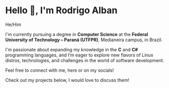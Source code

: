 <h1>Hello 👋, I'm Rodrigo Alban</h1>

<p>He/Him</p>

<p>I'm currently pursuing a degree in <strong>Computer Science</strong> at the <strong>Federal University of Technology – Paraná (UTFPR)</strong>, Medianeira campus, in Brazil.</p>

<p>I'm passionate about expanding my knowledge in the <strong>C</strong> and <strong>C#</strong> programming languages, and I’m eager to explore new flavors of Linux distros, technologies, and challenges in the world of software development.</p>

<p>Feel free to connect with me, here or on my socials!</p>

<p>Check out my projects below, I would love to discuss them!</p>
